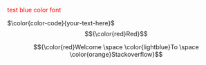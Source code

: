<font color='red'>test blue color font</font>


$\color{color-code}{your-text-here}$
$${\color{red}Red}$$	

$${\color{red}Welcome \space \color{lightblue}To \space \color{orange}Stackoverflow}$$

 
